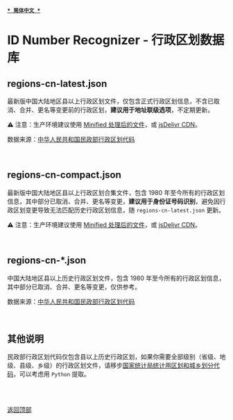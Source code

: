 [<kbd>**`* 简体中文 *`**</kbd>](https://github.com/francis-zhao/idn-recognizer/tree/master/src/json#readme "读我")

# ID Number Recognizer - 行政区划数据库

## regions-cn-latest.json

最新版中国大陆地区县以上行政区划文件，仅包含正式行政区划信息，不含已取消、合并、更名等变更前的行政区划，**建议用于地址联级选项**，不定期更新。

⚠ 注意：生产环境建议使用 [Minified 处理后的文件](https://github.com/francis-zhao/idn-recognizer/blob/master/dist/json/regions-cn-latest.json)，或 [jsDelivr CDN](https://cdn.jsdelivr.net/gh/francis-zhao/idn-recognizer/dist/json/regions-cn-latest.json)。

数据来源：[中华人民共和国民政部行政区划代码](http://www.mca.gov.cn/article/sj/xzqh/)

<br>

## regions-cn-compact.json

最新版中国大陆地区县以上行政区划合集文件，包含 1980 年至今所有的行政区划信息，其中部分已取消、合并、更名等变更，**建议用于身份证号码识别**，避免因行政区划变更导致无法匹配历史行政区划信息，随 `regions-cn-latest.json` 更新。

⚠ 注意：生产环境建议使用 [Minified 处理后的文件](https://github.com/francis-zhao/idn-recognizer/blob/master/dist/json/regions-cn-compact.json)，或 [jsDelivr CDN](https://cdn.jsdelivr.net/gh/francis-zhao/idn-recognizer/dist/json/regions-cn-compact.json)。

<br>

## regions-cn-\*.json

中国大陆地区县以上历史行政区划文件，包含 1980 年至今所有的行政区划信息，其中部分已取消、合并、更名等变更，仅供参考。

数据来源：[中华人民共和国民政部行政区划代码](http://www.mca.gov.cn/article/sj/xzqh/1980/)

<br>

## 其他说明

民政部行政区划代码仅包含县以上历史行政区划，如果你需要全部级别（省级、地级、县级、乡级）的行政区划文件，请移步[国家统计局统计用区划和城乡划分代码](http://www.stats.gov.cn/tjsj/tjbz/tjyqhdmhcxhfdm/)，可以考虑用 `Python` 提取。

<br>
<br>

[<kbd>返回顶部</kbd>](# "返回顶部")
